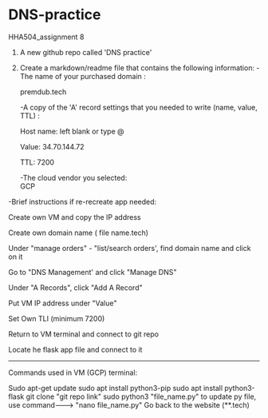 # DNS-practice
HHA504_assignment 8  

1.  A new github repo called 'DNS practice'

   

2. Create a markdown/readme file that contains the following information: 
     -The name of your purchased domain :  
     
      premdub.tech
      

     -A copy of the 'A' record settings that you needed to write (name, value, TTL) :
     
      Host name: left blank or type @
      
      Value: 34.70.144.72
      
      TTL: 7200
      

      -The cloud vendor you selected:  
      GCP  
      
      
      
  -Brief instructions if re-recreate app needed:
  
  Create own VM and copy the IP address
  
  Create own domain name ( file name.tech)
  
  Under "manage orders" - "list/search orders', find domain name and click on it
  
  Go to "DNS Management' and click "Manage DNS"
  
  Under "A Records", click "Add A Record"
  
  Put VM IP address under "Value"
  
  Set Own TLI (minimum 7200)
  
  Return to VM terminal and connect to git repo
  
  Locate he flask app file and connect to it
  
  --------------------------------------------------------------------------------
  Commands used in VM (GCP) terminal:
  
  Sudo apt-get update
  sudo apt install python3-pip
  sudo apt install python3-flask
  git clone "git repo link"
  sudo python3 "file_name.py"
  to update py file, use command---> "nano file_name.py"
  Go back to the website (**.tech)

  
